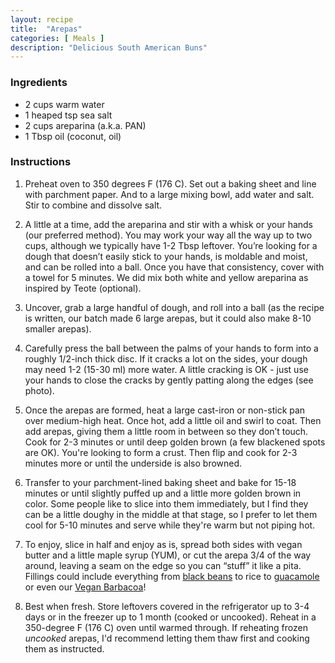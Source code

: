 ```yaml
---
layout: recipe
title:  "Arepas"
categories: [ Meals ]
description: "Delicious South American Buns"
---
```


### Ingredients

- 2 cups warm water
- 1 heaped tsp sea salt
- 2 cups areparina (a.k.a. PAN)
- 1  Tbsp oil (coconut, oil)

### Instructions

1. Preheat oven to 350 degrees F \(176 C\). Set out a baking sheet and line with parchment paper. And to a large mixing bowl, add water and salt. Stir to combine and dissolve salt. 

2. A little at a time, add the areparina and stir with a whisk or your hands \(our preferred method\). You may work your way all the way up to two cups, although we typically have 1\-2 Tbsp leftover. You’re looking for a dough that doesn’t easily stick to your hands, is moldable and moist, and can be rolled into a ball. Once you have that consistency, cover with a towel for 5 minutes. We did mix both white and yellow areparina as inspired by Teote \(optional\). 

3. Uncover, grab a large handful of dough, and roll into a ball \(as the recipe is written, our batch made 6 large arepas, but it could also make 8\-10 smaller arepas\). 

4. Carefully press the ball between the palms of your hands to form into a roughly 1/2\-inch thick disc. If it cracks a lot on the sides, your dough may need 1\-2 \(15\-30 ml\) more water. A little cracking is OK \- just use your hands to close the cracks by gently patting along the edges \(see photo\).

5. Once the arepas are formed, heat a large cast\-iron or non\-stick pan over medium\-high heat. Once hot, add a little oil and swirl to coat. Then add arepas, giving them a little room in between so they don’t touch. Cook for 2\-3 minutes or until deep golden brown \(a few blackened spots are OK\). You're looking to form a crust. Then flip and cook for 2\-3 minutes more or until the underside is also browned.

6. Transfer to your parchment\-lined baking sheet and bake for 15\-18 minutes or until slightly puffed up and a little more golden brown in color. Some people like to slice into them immediately, but I find they can be a little doughy in the middle at that stage, so I prefer to let them cool for 5\-10 minutes and serve while they're warm but not piping hot.

7. To enjoy, slice in half and enjoy as is, spread both sides with vegan butter and a little maple syrup \(YUM\), or cut the arepa 3/4 of the way around, leaving a seam on the edge so you can “stuff” it like a pita. Fillings could include everything from [black beans](https://minimalistbaker.com/easy-1-pot-black-beans/) to rice to [guacamole](https://minimalistbaker.com/baked-plantain-chips-garlicky-guacamole/) or even our [Vegan Barbacoa](https://minimalistbaker.com/1-pot-vegan-barbacoa/)\!

8.  Best when fresh. Store leftovers covered in the refrigerator up to 3\-4 days or in the freezer up to 1 month \(cooked or uncooked\). Reheat in a 350\-degree F \(176 C\) oven until warmed through. If reheating frozen _uncooked_ arepas, I'd recommend letting them thaw first and cooking them as instructed.
